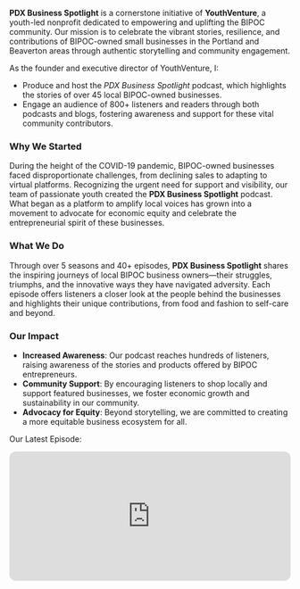 
**PDX Business Spotlight** is a cornerstone initiative of **YouthVenture**, a youth-led nonprofit dedicated to empowering and uplifting the BIPOC community. Our mission is to celebrate the vibrant stories, resilience, and contributions of BIPOC-owned small businesses in the Portland and Beaverton areas through authentic storytelling and community engagement. 

As the founder and executive director of YouthVenture, I:

- Produce and host the _PDX Business Spotlight_ podcast, which highlights the stories of over 45 local BIPOC-owned businesses.
- Engage an audience of 800+ listeners and readers through both podcasts and blogs, fostering awareness and support for these vital community contributors.

### Why We Started

During the height of the COVID-19 pandemic, BIPOC-owned businesses faced disproportionate challenges, from declining sales to adapting to virtual platforms. Recognizing the urgent need for support and visibility, our team of passionate youth created the **PDX Business Spotlight** podcast. What began as a platform to amplify local voices has grown into a movement to advocate for economic equity and celebrate the entrepreneurial spirit of these businesses.

### What We Do

Through over 5 seasons and 40+ episodes, **PDX Business Spotlight** shares the inspiring journeys of local BIPOC business owners—their struggles, triumphs, and the innovative ways they have navigated adversity. Each episode offers listeners a closer look at the people behind the businesses and highlights their unique contributions, from food and fashion to self-care and beyond.

### Our Impact

- **Increased Awareness**: Our podcast reaches hundreds of listeners, raising awareness of the stories and products offered by BIPOC entrepreneurs.
- **Community Support**: By encouraging listeners to shop locally and support featured businesses, we foster economic growth and sustainability in our community.
- **Advocacy for Equity**: Beyond storytelling, we are committed to creating a more equitable business ecosystem for all.

Our Latest Episode:
<iframe style="border-radius:12px" src="https://open.spotify.com/embed/show/3HJgItPkwOmLmvoc3zjfbB?utm_source=generator&amp;t=0" width="100%" height="232" frameborder="0" allowfullscreen="" allow="autoplay; clipboard-write; encrypted-media; fullscreen; picture-in-picture"></iframe>
